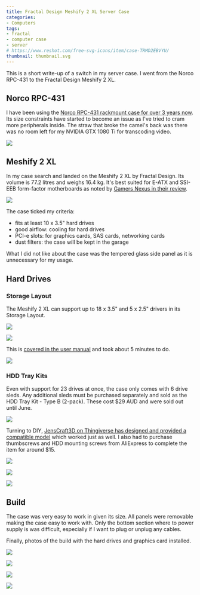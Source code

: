 ```yaml
---
title: Fractal Design Meshify 2 XL Server Case
categories:
- Computers
tags:
- fractal
- computer case
- server
# https://www.reshot.com/free-svg-icons/item/case-TRMD2EBVYU/
thumbnail: thumbnail.svg
---
```


This is a short write-up of a switch in my server case. I went from the Norco RPC-431 to the Fractal Design Meshify 2 XL.

## Norco RPC-431

I have been using the [Norco RPC-431 rackmount case for over 3 years now](/my-72tb-freenas-server). Its size constraints have started to become an issue as I've tried to cram more peripherals inside. The straw that broke the camel's back was there was no room left for my NVIDIA GTX 1080 Ti for transcoding video.

![](norco.jpg)

## Meshify 2 XL

In my case search and landed on the Meshify 2 XL by Fractal Design. Its volume is 77.2 litres and weighs 16.4 kg. It's best suited for E-ATX and SSI-EEB form-factor motherboards as noted by [Gamers Nexus in their review](https://www.youtube.com/watch?v=sRFzaveNkOs).

![](meshify-2.jpg)

The case ticked my criteria:

- fits at least 10 x 3.5" hard drives
- good airflow: cooling for hard drives
- PCI-e slots: for graphics cards, SAS cards, networking cards
- dust filters: the case will be kept in the garage

What I did not like about the case was the tempered glass side panel as it is unnecessary for my usage.

## Hard Drives

### Storage Layout

The Meshify 2 XL can support up to 18 x 3.5" and 5 x 2.5" drivers in its Storage Layout.

![](fully-loaded.png)

![](fully-loaded-real.jpg)

This is [covered in the user manual](https://www.fractal-design.com/wp-content/uploads/2020/10/Meshify_2_XL_Manual-v.1-2020-05-13.pdf) and took about 5 minutes to do.

![](storage-layout.png)

### HDD Tray Kits

Even with support for 23 drives at once, the case only comes with 6 drive sleds. Any additional sleds must be purchased separately and sold as the HDD Tray Kit - Type B (2-pack). These cost $29 AUD and were sold out until June.

![](hdd-kit.png)

Turning to DIY, [JensCraft3D on Thingiverse has designed and provided a compatible model](https://www.thingiverse.com/thing:4487637) which worked just as well. I also had to purchase thumbscrews and HDD mounting screws from AliExpress to complete the item for around $15.

![](hdd-kit-printed.jpg)

![](thumbscrews.png)

![](mounting-screws.png)

## Build

The case was very easy to work in given its size. All panels were removable making the case easy to work with. Only the bottom section where to power supply is was difficult, especially if I want to plug or unplug any cables.

Finally, photos of the build with the hard drives and graphics card installed.

![](build2.jpg)

![](build3.jpg)

![](build4.jpg)

![](build5.jpg)
